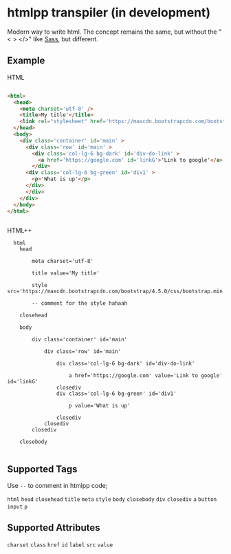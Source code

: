 # htmlpp transpiler (in development)

Modern way to write html. The concept remains the same, but without the "&lt; > &lt;/>" like <a href='https://github.com/sass/sass'>Sass</a>, but different.

## Example

HTML
```html

<html>
  <head>
    <meta charset='utf-8' />
    <title>My title'</title>
    <link rel="stylesheet" href='https://maxcdn.bootstrapcdn.com/bootstrap/4.5.0/css/bootstrap.min.css' />
  </head>
  <body>
    <div class='container' id='main' >
      <div class='row' id='main' >
        <div class='col-lg-6 bg-dark' id='div-do-link' >
          <a href='https://google.com' id='linkG'>'Link to google'</a>
        </div>
      <div class='col-lg-6 bg-green' id='div1' >
        <p>'What is up'</p>
      </div>
      </div>
    </div>
  </body>
</html>
      
```

HTML++
```
  html
    head
        
        meta charset='utf-8'
        
        title value='My title'

        style src='https://maxcdn.bootstrapcdn.com/bootstrap/4.5.0/css/bootstrap.min.css'

        -- comment for the style hahaah
    
    closehead
    
    body

        div class='container' id='main'
            
            div class='row' id='main'

                div class='col-lg-6 bg-dark' id='div-do-link'

                    a href='https://google.com' value='Link to google' id='linkG'
                closediv
                div class='col-lg-6 bg-green' id='div1'
                    
                    p value='What is up'
                
                closediv
            closediv
        closediv

    closebody
    
```

## Supported Tags


 Use ``` -- ``` to comment in htmlpp code;
 
```html```
```head```
```closehead```
```title```
```meta```
```style```
```body```
```closebody```
```div```
```closediv```
```a```
```button```
```input```
```p```

## Supported Attributes

```charset```
```class```
```href```
```id```
```label```
```src```
```value```








